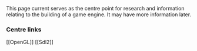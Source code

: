 This page current serves as the centre point for research and information relating to the building of a game engine.
It may have more information later.
### Centre links
[[OpenGL]]
[[Sdl2]]

